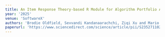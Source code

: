```yaml
---
title: An Item Response Theory-based R Module for Algorithm Portfolio Analysis
year: '2025'
venue: 'SoftwareX'
authors: 'Brodie Oldfield, Sevvandi Kandanaarachchi, Ziqi Xu and Mario Andrés Muñoz'
paperurl: 'https://www.sciencedirect.com/science/article/pii/S2352711025002067'
---
```

